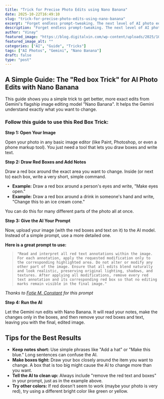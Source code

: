 ```yaml
---
title: "Trick for Precise Photo Edits using Nano Banana"
date: 2025-10-22T16:49:10
slug: "trick-for-precise-photo-edits-using-nano-banana"
excerpt: "Forget endless prompt-tweaking. The next level of AI photo editing is here, and it's brilliantly simple. This guide unlocks the \"Redbox Trick\". It's a method to get pixel-perfect results from models like Gemini. Learn how to stop describing your edits and start directing them. Draw a box, add a note, and tell the AI to get to work. It’s precision editing, no manual effort required."
description: "Forget endless prompt-tweaking. The next level of AI photo editing is here, and it's brilliantly simple. This guide unlocks the \"Redbox Trick\". It's a method to get pixel-perfect results from models like Gemini. Learn how to stop describing your edits and start directing them. Draw a box, add a note, and tell the AI to get to work. It’s precision editing, no manual effort required."
author: "Vinay"
featured_image: "https://blog.digitalvin.com/wp-content/uploads/2025/10/precise-ai-photo-edits-using-gemini-nano-banana.webp"
featured_image_alt: ""
categories: ["AI", "Guide", "Tricks"]
tags: ["AI Photos", "Gemini", "Nano Banana"]
draft: false
type: "post"
---
```


<h2 >A Simple Guide: The "Red box Trick" for AI Photo Edits with Nano Banana</h2>

<p>This guide shows you a simple trick to get better, more exact edits from Gemini's flagship image editing model "Nano Banana". It helps the Gemini understand exactly what you want to change.</p>

<h3 >Follow this guide to use this Red Box Trick:</h3>

<p><strong>Step 1: Open Your Image</strong></p>

<p>Open your photo in any basic image editor (like Paint, Photoshop, or even a phone markup tool). You just need a tool that lets you draw boxes and write text.</p>

<p><strong>Step 2: Draw Red Boxes and Add Notes</strong></p>

<p>Draw a red box around the exact area you want to change. Inside (or next to) each box, write a very short, simple command.</p>

<ul >
<li><strong>Example:</strong> Draw a red box around a person's eyes and write, "Make eyes open."</li>

<li><strong>Example:</strong> Draw a red box around a drink in someone's hand and write, "Change this to an ice cream cone."</li>
</ul>

<p>You can do this for many different parts of the photo all at once.</p>

<p><strong>Step 3: Give the AI Your Prompt</strong></p>

<p>Now, upload your image (with the red boxes and text on it) to the AI model. Instead of a simple prompt, use a more detailed one.</p>

<p><strong>Here is a great prompt to use:</strong></p>

<blockquote>
<pre><code>"Read and interpret all red text annotations within the image. For each annotation, apply the requested modification only to the corresponding highlighted area. Do not alter or modify any other part of the image. Ensure that all edits blend naturally and look realistic, preserving original lighting, shadows, and textures. After applying all modifications, remove every red text annotation and its corresponding red box so that no editing marks remain visible in the final image."</code></pre>
</blockquote>

<p class="has-text-align-left"><em>Thanks to <a href="https://www.linkedin.com/in/fotie-m-constant/">Fotie M. Constant</a> for this prompt</em></p>

<p class="has-text-align-left"><strong>Step 4: Run the AI</strong></p>

<p>Let the Gemini run edits with Nano Banana. It will read your notes, make the changes only in the boxes, and then remove your red boxes and text, leaving you with the final, edited image.</p>

<h2 >Tips for the Best Results</h2>

<ul >
<li><strong>Keep notes short:</strong> Use simple phrases like "Add a hat" or "Make this blue." Long sentences can confuse the AI.</li>

<li><strong>Make boxes tight:</strong> Draw your box closely around the item you want to change. A box that is too big might cause the AI to change more than you want.</li>

<li><strong>Tell the AI to clean up:</strong> Always include "remove the red text and boxes" in your prompt, just as in the example above.</li>

<li><strong>Try other colors:</strong> If red doesn't seem to work (maybe your photo is very red), try using a different bright color like green or yellow.</li>
</ul>
